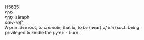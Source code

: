 <body>
  <p>H5635<br>  סרף  <br> סָרַף  ‎  sâraph  <br><i>saw-raf‘ </i><br>A primitive root; to <i>cremate</i>, that is, to <i>be</i> (near) <i>of</i> <i>kin</i> (such being privileged to kindle the pyre): - burn.<br></p>
 </body>